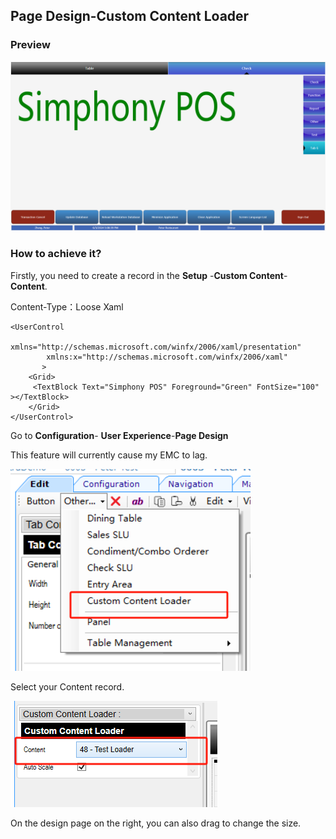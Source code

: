 ## Page Design-Custom Content Loader

### Preview

![image-20240603171041224](./images/image-20240603171041224.png)

### How to achieve it?

Firstly, you need to create a record in the **Setup** -**Custom Content**- **Content**.

Content-Type：Loose Xaml

```xaml
<UserControl 
        xmlns="http://schemas.microsoft.com/winfx/2006/xaml/presentation"
        xmlns:x="http://schemas.microsoft.com/winfx/2006/xaml"
       >
    <Grid>
     <TextBlock Text="Simphony POS" Foreground="Green" FontSize="100" ></TextBlock>
    </Grid>
</UserControl>
```



Go to **Configuration**- **User Experience**-**Page Design**

This feature will currently cause my EMC to lag.

![image-20240603173156458](./images/image-20240603173156458.png)

Select your Content record.

![image-20240603173254007](./images/image-20240603173254007.png)



On the design page on the right, you can also drag to change the size.
